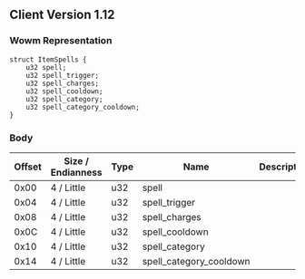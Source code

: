 ## Client Version 1.12

### Wowm Representation
```rust,ignore
struct ItemSpells {
    u32 spell;
    u32 spell_trigger;
    u32 spell_charges;
    u32 spell_cooldown;
    u32 spell_category;
    u32 spell_category_cooldown;
}
```
### Body
| Offset | Size / Endianness | Type | Name | Description |
| ------ | ----------------- | ---- | ---- | ----------- |
| 0x00 | 4 / Little | u32 | spell |  |
| 0x04 | 4 / Little | u32 | spell_trigger |  |
| 0x08 | 4 / Little | u32 | spell_charges |  |
| 0x0C | 4 / Little | u32 | spell_cooldown |  |
| 0x10 | 4 / Little | u32 | spell_category |  |
| 0x14 | 4 / Little | u32 | spell_category_cooldown |  |
